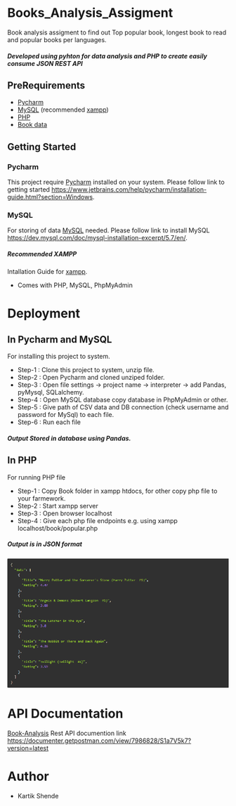 # Books_Analysis_Assigment
Book analysis assigment to find out Top popular book, longest book to read and popular books per languages.
##### Developed using pyhton for data analysis and PHP to create easily consume JSON REST API

## PreRequirements
* [Pycharm](https://www.jetbrains.com/help/pycharm/installation-guide.html?section=Windows)
* [MySQL](https://dev.mysql.com/doc/mysql-installation-excerpt/5.7/en/) (recommended [xampp](https://www.wikihow.com/Install-XAMPP-for-Windows))
* [PHP](https://www.wikihow.com/Install-XAMPP-for-Windows)
* [Book data](https://www.kaggle.com/jealousleopard/goodreadsbooks)

## Getting Started
### Pycharm
This project require [Pycharm](https://www.jetbrains.com/help/pycharm/installation-guide.html?section=Windows) installed on your system.
Please follow link to getting started https://www.jetbrains.com/help/pycharm/installation-guide.html?section=Windows.

### MySQL
For storing of data [MySQL](https://dev.mysql.com/doc/mysql-installation-excerpt/5.7/en/) needed.
Please follow link to install MySQL https://dev.mysql.com/doc/mysql-installation-excerpt/5.7/en/.
##### Recommended XAMPP
Intallation Guide for [xampp](https://www.wikihow.com/Install-XAMPP-for-Windows).
* Comes with PHP, MySQL, PhpMyAdmin

# Deployment
## In Pycharm and MySQL 
For installing this project to system.
* Step-1 : Clone this project to system, unzip file.
* Step-2 : Open Pycharm and cloned unziped folder.
* Step-3 : Open file settings -> project name -> interpreter -> add Pandas, pyMysql, SQLalchemy.
* Step-4 : Open MySQL database copy database in PhpMyAdmin or other.
* Step-5 : Give path of CSV data and DB connection (check username and password for MySql) to each file.
* Step-6 : Run each file
##### Output Stored in database using Pandas.

## In PHP
For running PHP file
* Step-1 : Copy Book folder in xampp htdocs, for other copy php file to your farmework.
* Step-2 : Start xampp server
* Step-3 : Open browser localhost 
* Step-4 : Give each php file endpoints e.g. using xampp localhost/book/popular.php
##### Output is in JSON format

![ALT PopularBook](https://github.com/kartikshende/Books_Analysis_Assigment/blob/master/popular.png)

# API Documentation
[Book-Analysis](https://documenter.getpostman.com/view/7986828/S1a7V5k7?version=latest) Rest API documention link
https://documenter.getpostman.com/view/7986828/S1a7V5k7?version=latest 

# Author
* Kartik Shende
